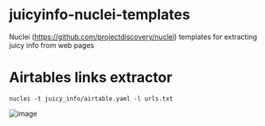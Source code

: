 # juicyinfo-nuclei-templates
Nuclei (https://github.com/projectdiscovery/nuclei) templates for extracting juicy info from web pages




# Airtables links extractor

```console
nuclei -t juicy_info/airtable.yaml -l urls.txt
```

![image](https://github.com/cipher387/juicyinfo-nuclei-templates/blob/main/images/airtable.png)

